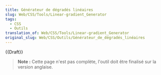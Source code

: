 ```yaml
---
title: Générateur de dégradés linéaires
slug: Web/CSS/Tools/Linear-gradient_Generator
tags:
  - CSS
  - Outils
translation_of: Web/CSS/Tools/Linear-gradient_Generator
original_slug: Web/CSS/Outils/Générateur_de_dégradés_linéaires
---
```

{{Draft}}

> **Note :** Cette page n'est pas complète, l'outil doit être finalisé sur la version anglaise.
